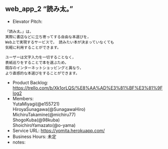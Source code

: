 ## web_app_2 “読み太。”
* Elevator Pitch:
```
「読み太。」は，
実際に書店などに立ち寄ってする自由な本選びを，
Web上で実現するサービスで， 読みたい本が決まっていなくても
気軽に利用することができます。

ユーザーは文字入力を一切することなく，
表紙巡りをすることで本を選ぶため，
既存のインターネットショッピングと異なり，
より直感的な本選びをすることができます。
```
* Product Backlog: https://trello.com/b/Xk1orLQS/%E8%AA%AD%E3%81%BF%E3%81%9Flog2
* Members:<br>
YutaMiyagi(@e155721)<br>
HiroyaSunagawa(@SunagawaHiro)<br>
MichiruTakamine(@michiru77)<br>
ShogoKuba(@98kuba)<br>
ShoichiroYamazato(@o-yama)
* Service URL: https://yomita.herokuapp.com/
* Business Hours: 未定
* notes:
